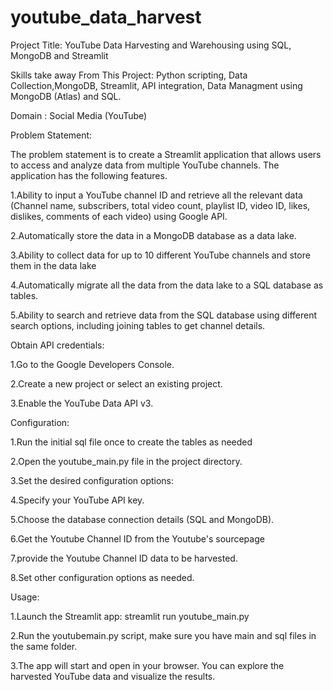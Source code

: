 # youtube_data_harvest

Project Title: YouTube Data Harvesting and Warehousing using SQL, MongoDB and Streamlit

Skills take away From This Project: Python scripting, Data Collection,MongoDB, Streamlit, API integration, Data Managment using MongoDB (Atlas) and SQL.

Domain : Social Media (YouTube)

Problem Statement:

The problem statement is to create a Streamlit application that allows users to access and analyze data from multiple YouTube channels. The application has the following features.

1.Ability to input a YouTube channel ID and retrieve all the relevant data (Channel name, subscribers, total video count, playlist ID, video ID, likes, dislikes, comments of each video) using Google API.

2.Automatically store the data in a MongoDB database as a data lake.

3.Ability to collect data for up to 10 different YouTube channels and store them in the data lake

4.Automatically migrate all the data from the data lake to a SQL database as tables.

5.Ability to search and retrieve data from the SQL database using different search options, including joining tables to get channel details.

Obtain API credentials:

1.Go to the Google Developers Console.

2.Create a new project or select an existing project.

3.Enable the YouTube Data API v3.

Configuration:

1.Run the initial sql file once to create the tables as needed

2.Open the youtube_main.py file in the project directory.

3.Set the desired configuration options:

4.Specify your YouTube API key.

5.Choose the database connection details (SQL and MongoDB).

6.Get the Youtube Channel ID from the Youtube's sourcepage

7.provide the Youtube Channel ID data to be harvested.

8.Set other configuration options as needed.

Usage:

1.Launch the Streamlit app: streamlit run youtube_main.py

2.Run the youtubemain.py script, make sure you have main and sql files in the same folder.

3.The app will start and open in your browser. You can explore the harvested YouTube data and visualize the results.
